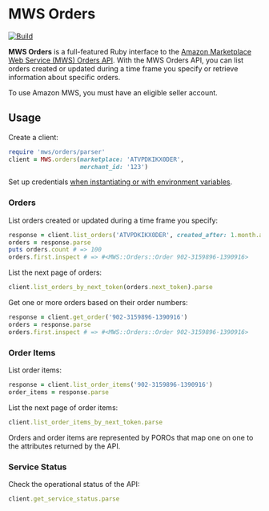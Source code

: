# MWS Orders

[![Build](https://github.com/hakanensari/mws-orders/workflows/build/badge.svg)](https://github.com/hakanensari/mws-orders/actions)

**MWS Orders** is a full-featured Ruby interface to the [Amazon Marketplace Web Service (MWS) Orders API](https://docs.developer.amazonservices.com/en_UK/orders-2013-09-01/). With the MWS Orders API, you can list orders created or updated during a time frame you specify or retrieve information about specific orders.

To use Amazon MWS, you must have an eligible seller account.

## Usage

Create a client:

```ruby
require 'mws/orders/parser'
client = MWS.orders(marketplace: 'ATVPDKIKX0DER',
                    merchant_id: '123')
```

Set up credentials [when instantiating or with environment variables](https://github.com/hakanensari/peddler#usage).

### Orders

List orders created or updated during a time frame you specify:

```ruby
response = client.list_orders('ATVPDKIKX0DER', created_after: 1.month.ago)
orders = response.parse
puts orders.count # => 100
orders.first.inspect # => #<MWS::Orders::Order 902-3159896-1390916>
```

List the next page of orders:

```ruby
client.list_orders_by_next_token(orders.next_token).parse
```

Get one or more orders based on their order numbers:

```ruby
response = client.get_order('902-3159896-1390916')
orders = response.parse
orders.first.inspect # => #<MWS::Orders::Order 902-3159896-1390916>
```

### Order Items

List order items:

```ruby
response = client.list_order_items('902-3159896-1390916')
order_items = response.parse
```

List the next page of order items:

```ruby
client.list_order_items_by_next_token.parse
```

Orders and order items are represented by POROs that map one on one to the attributes returned by the API.

### Service Status

Check the operational status of the API:

```ruby
client.get_service_status.parse
```
